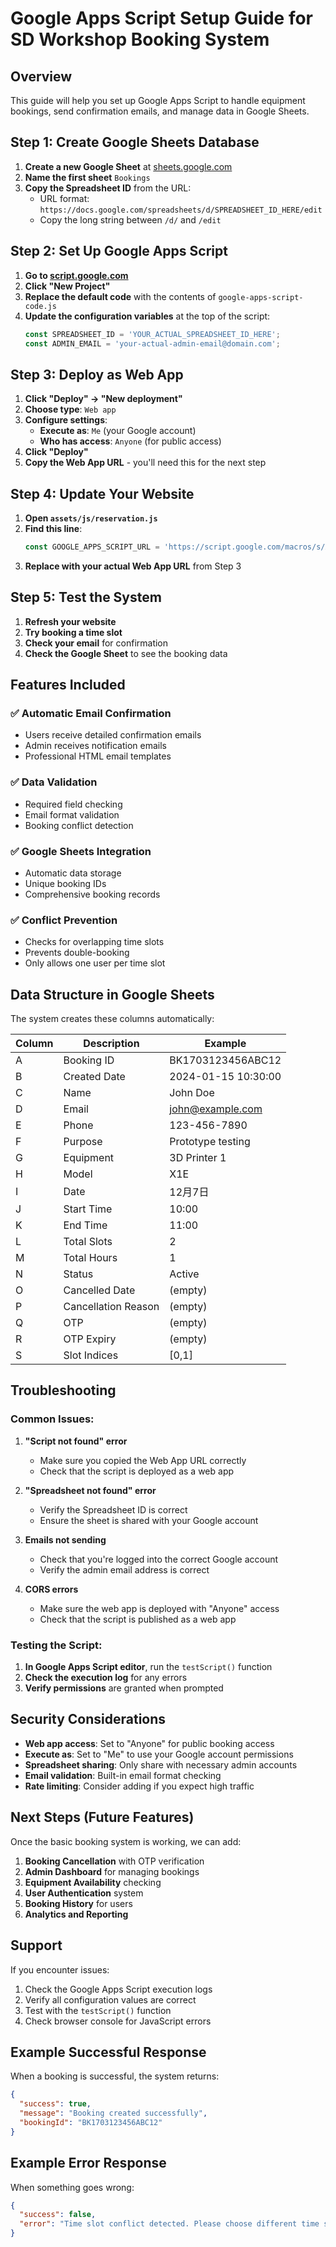 # Google Apps Script Setup Guide for SD Workshop Booking System

## Overview
This guide will help you set up Google Apps Script to handle equipment bookings, send confirmation emails, and manage data in Google Sheets.

## Step 1: Create Google Sheets Database

1. **Create a new Google Sheet** at [sheets.google.com](https://sheets.google.com)
2. **Name the first sheet** `Bookings`
3. **Copy the Spreadsheet ID** from the URL:
   - URL format: `https://docs.google.com/spreadsheets/d/SPREADSHEET_ID_HERE/edit`
   - Copy the long string between `/d/` and `/edit`

## Step 2: Set Up Google Apps Script

1. **Go to [script.google.com](https://script.google.com)**
2. **Click "New Project"**
3. **Replace the default code** with the contents of `google-apps-script-code.js`
4. **Update the configuration variables** at the top of the script:
   ```javascript
   const SPREADSHEET_ID = 'YOUR_ACTUAL_SPREADSHEET_ID_HERE';
   const ADMIN_EMAIL = 'your-actual-admin-email@domain.com';
   ```

## Step 3: Deploy as Web App

1. **Click "Deploy" → "New deployment"**
2. **Choose type**: `Web app`
3. **Configure settings**:
   - **Execute as**: `Me` (your Google account)
   - **Who has access**: `Anyone` (for public access)
4. **Click "Deploy"**
5. **Copy the Web App URL** - you'll need this for the next step

## Step 4: Update Your Website

1. **Open `assets/js/reservation.js`**
2. **Find this line**:
   ```javascript
   const GOOGLE_APPS_SCRIPT_URL = 'https://script.google.com/macros/s/AKfycbyTry_vI_-_bIOl4vvWUpVZxexfZK-7KFG8uLjMnirTUNfUUCSZJ6bahaTIyCUmT3o_qQ/exec';
   ```
3. **Replace with your actual Web App URL** from Step 3

## Step 5: Test the System

1. **Refresh your website**
2. **Try booking a time slot**
3. **Check your email** for confirmation
4. **Check the Google Sheet** to see the booking data

## Features Included

### ✅ **Automatic Email Confirmation**
- Users receive detailed confirmation emails
- Admin receives notification emails
- Professional HTML email templates

### ✅ **Data Validation**
- Required field checking
- Email format validation
- Booking conflict detection

### ✅ **Google Sheets Integration**
- Automatic data storage
- Unique booking IDs
- Comprehensive booking records

### ✅ **Conflict Prevention**
- Checks for overlapping time slots
- Prevents double-booking
- Only allows one user per time slot

## Data Structure in Google Sheets

The system creates these columns automatically:

| Column | Description | Example |
|--------|-------------|---------|
| A | Booking ID | BK1703123456ABC12 |
| B | Created Date | 2024-01-15 10:30:00 |
| C | Name | John Doe |
| D | Email | john@example.com |
| E | Phone | 123-456-7890 |
| F | Purpose | Prototype testing |
| G | Equipment | 3D Printer 1 |
| H | Model | X1E |
| I | Date | 12月7日 |
| J | Start Time | 10:00 |
| K | End Time | 11:00 |
| L | Total Slots | 2 |
| M | Total Hours | 1 |
| N | Status | Active |
| O | Cancelled Date | (empty) |
| P | Cancellation Reason | (empty) |
| Q | OTP | (empty) |
| R | OTP Expiry | (empty) |
| S | Slot Indices | [0,1] |

## Troubleshooting

### Common Issues:

1. **"Script not found" error**
   - Make sure you copied the Web App URL correctly
   - Check that the script is deployed as a web app

2. **"Spreadsheet not found" error**
   - Verify the Spreadsheet ID is correct
   - Ensure the sheet is shared with your Google account

3. **Emails not sending**
   - Check that you're logged into the correct Google account
   - Verify the admin email address is correct

4. **CORS errors**
   - Make sure the web app is deployed with "Anyone" access
   - Check that the script is published as a web app

### Testing the Script:

1. **In Google Apps Script editor**, run the `testScript()` function
2. **Check the execution log** for any errors
3. **Verify permissions** are granted when prompted

## Security Considerations

- **Web app access**: Set to "Anyone" for public booking access
- **Execute as**: Set to "Me" to use your Google account permissions
- **Spreadsheet sharing**: Only share with necessary admin accounts
- **Email validation**: Built-in email format checking
- **Rate limiting**: Consider adding if you expect high traffic

## Next Steps (Future Features)

Once the basic booking system is working, we can add:

1. **Booking Cancellation** with OTP verification
2. **Admin Dashboard** for managing bookings
3. **Equipment Availability** checking
4. **User Authentication** system
5. **Booking History** for users
6. **Analytics and Reporting**

## Support

If you encounter issues:
1. Check the Google Apps Script execution logs
2. Verify all configuration values are correct
3. Test with the `testScript()` function
4. Check browser console for JavaScript errors

## Example Successful Response

When a booking is successful, the system returns:
```json
{
  "success": true,
  "message": "Booking created successfully",
  "bookingId": "BK1703123456ABC12"
}
```

## Example Error Response

When something goes wrong:
```json
{
  "success": false,
  "error": "Time slot conflict detected. Please choose different time slots."
}
```
